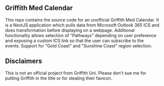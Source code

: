 ## Griffith Med Calendar

This repo contains the source code for an unofficial Griffith Med Calendar.
It is a NextJS application which pulls data from Microsoft Outlook 365 ICS and does transformation before displaying on a webpage.
Additional functionality allows selection of "Pathways" depending on user preference and exposing a custom ICS link so that the user can subscribe to the events.
Support for "Gold Coast" and "Sunshine Coast" region selection.

## Disclaimers

This is not an official project from Griffith Uni. Please don't sue me for putting Griffith in the title or for stealing their favicon.
